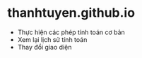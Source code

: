 # thanhtuyen.github.io
- Thực hiện các phép tính toán cơ bản 
- Xem lại lịch sử tính toán
- Thay đổi giao diện
